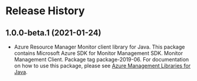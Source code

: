 # Release History

## 1.0.0-beta.1 (2021-01-24)

- Azure Resource Manager Monitor client library for Java. This package contains Microsoft Azure SDK for Monitor Management SDK. Monitor Management Client. Package tag package-2019-06. For documentation on how to use this package, please see [Azure Management Libraries for Java](https://aka.ms/azsdk/java/mgmt).
